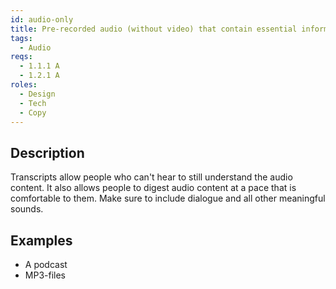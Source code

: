 ```yaml
---
id: audio-only
title: Pre-recorded audio (without video) that contain essential information needs to have a transcript
tags:
  - Audio
reqs:
  - 1.1.1 A
  - 1.2.1 A
roles:
  - Design
  - Tech
  - Copy
---
```


## Description

Transcripts allow people who can't hear to still understand the audio content. It also allows people to digest audio content at a pace that is comfortable to them. Make sure to include dialogue and all other meaningful sounds.

## Examples

- A podcast
- MP3-files
